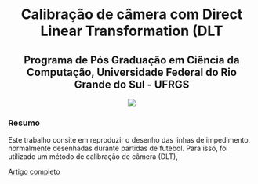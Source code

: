 <h1 align="center"> Calibração de câmera com Direct Linear Transformation (DLT </h1>

<h2 align="center"> Programa de Pós Graduação em Ciência da Computação, Universidade Federal do Rio Grande do Sul - UFRGS </h2>

<p align="center">
  <img src="https://www.inf.ufrgs.br/site/wp-content/uploads/2016/03/logoppgc-653x417.png">
</p>

<h3 align="left"> Resumo </h3>

Este trabalho consite em reproduzir o desenho das linhas de impedimento, normalmente desenhadas durante partidas de futebol. 
Para isso, foi utilizado um método de calibração de câmera (DLT), 

<a href="https://drive.google.com/file/d/1SXnHPFf7FANW4cz7EBu4fLELD76dLnEj/view?usp=sharing">Artigo completo</a></p>
